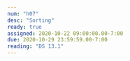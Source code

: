 ```yaml
---
num: "h07"
desc: "Sorting"
ready: true
assigned: 2020-10-22 09:00:00.00-7:00
due: 2020-10-29 23:59:59.00-7:00
reading: "DS 13.1"
---
```

